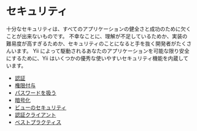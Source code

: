 セキュリティ
============

十分なセキュリティは、すべてのアプリケーションの健全さと成功のために欠くことが出来ないものです。
不幸なことに、理解が不足しているためか、実装の難易度が高すぎるためか、セキュリティのことになると手を抜く開発者がたくさんいます。
Yii によって駆動されるあなたのアプリケーションを可能な限り安全にするために、Yii はいくつかの優秀な使いやすいセキュリティ機能を内蔵しています。

* [認証](security-authentication.md)
* [権限付与](security-authorization.md)
* [パスワードを扱う](security-passwords.md)
* [暗号化](security-cryptography.md)
* [ビューのセキュリティ](structure-views.md#security)
* [認証クライアント](https://github.com/yiisoft/yii2-authclient/blob/master/docs/guide-ja/README.md)
* [ベストプラクティス](security-best-practices.md)
